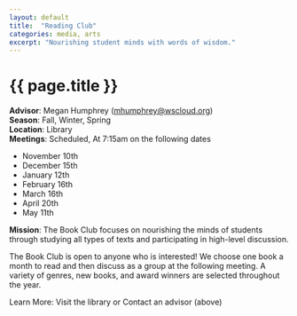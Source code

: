 ```yaml
---
layout: default
title:  "Reading Club"
categories: media, arts
excerpt: "Nourishing student minds with words of wisdom."
---
```


# {{ page.title }}

**Advisor**: Megan Humphrey (<mhumphrey@wscloud.org>)
<br/>**Season**: Fall, Winter, Spring
<br/>**Location**: Library
<br/>**Meetings**: Scheduled, At 7:15am on the following dates
- November 10th
- December 15th
- January 12th
- February 16th
- March 16th
- April 20th
- May 11th

**Mission**: The Book Club focuses on nourishing the minds of students through studying all types of texts and participating in high-level discussion.

<!-- <img src="{{ site.baseurl }}/images/clubs/{{ page.title }}.jpg" alt="{{ page.title }} group photo"/> -->

The Book Club is open to anyone who is interested! We choose one book a month to read and then discuss as a group at the following meeting. A variety of genres, new books, and award winners are selected throughout the year. 

Learn More: Visit the library or Contact an advisor (above)